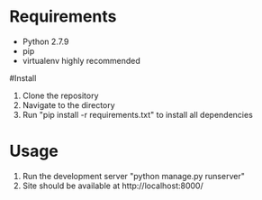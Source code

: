 # Requirements
* Python 2.7.9
* pip
* virtualenv highly recommended

#Install

1. Clone the repository
2. Navigate to the directory 
3. Run "pip install -r requirements.txt" to install all dependencies

# Usage
1. Run the development server "python manage.py runserver"
2. Site should be available at http://localhost:8000/